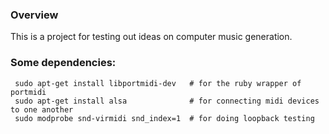 ### Overview

This is a project for testing out ideas on computer music generation.

### Some dependencies:

     sudo apt-get install libportmidi-dev   # for the ruby wrapper of portmidi
     sudo apt-get install alsa              # for connecting midi devices to one another
     sudo modprobe snd-virmidi snd_index=1  # for doing loopback testing


